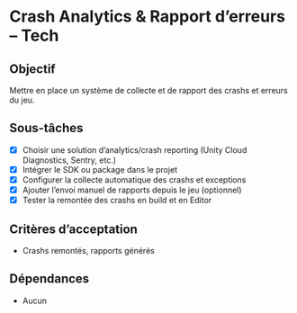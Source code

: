 # Crash Analytics & Rapport d’erreurs – Tech

## Objectif

Mettre en place un système de collecte et de rapport des crashs et erreurs du jeu.

## Sous-tâches

- [x] Choisir une solution d’analytics/crash reporting (Unity Cloud Diagnostics, Sentry, etc.)
- [x] Intégrer le SDK ou package dans le projet
- [x] Configurer la collecte automatique des crashs et exceptions
- [x] Ajouter l’envoi manuel de rapports depuis le jeu (optionnel)
- [x] Tester la remontée des crashs en build et en Editor

## Critères d’acceptation

- Crashs remontés, rapports générés

## Dépendances

- Aucun
